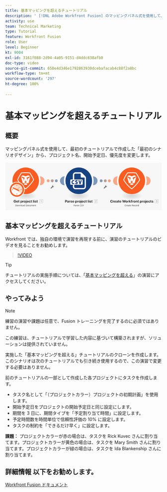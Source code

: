 ```yaml
---
title: 基本マッピングを超えるチュートリアル
description: ' [!DNL Adobe Workfront Fusion] のマッピングパネル式を使用して、以前に作成したシナリオのいくつかのプロジェクトフィールドを変更します。'
activity: use
team: Technical Marketing
type: Tutorial
feature: Workfront Fusion
role: User
level: Beginner
kt: 9004
exl-id: 3161f088-2d94-4a05-9151-d4ddc638afb0
doc-type: video
source-git-commit: 650e4d346e1792863930dcebafacab4c88f2a8bc
workflow-type: tm+mt
source-wordcount: '297'
ht-degree: 100%

---
```


# 基本マッピングを超えるチュートリアル

## 概要

マッピングパネル式を使用して、最初のチュートリアルで作成した「最初のシナリオデザイン」から、プロジェクト名、開始予定日、優先度を変更します。

![Fusion シナリオの画像](assets/understand-the-basics-1.png)

## 基本マッピングを超えるチュートリアル

Workfront では、独自の環境で演習を再現する前に、演習のチュートリアルのビデオを見ることをお勧めします。

>[!VIDEO](https://video.tv.adobe.com/v/335264/?quality=12&learn=on)

>[!TIP]
>
>チュートリアルの実施手順については、「[基本マッピングを超える](https://experienceleague.adobe.com/docs/workfront-learn/tutorials-workfront/fusion/exercises/beyond-basic-mapping.html?lang=ja)」の演習にアクセスしてください。

## やってみよう

>[!NOTE]
>
>練習の演習や課題は任意で、Fusion トレーニングを完了するのに必須ではありません。

この練習は、チュートリアルで学習した内容に基づいて構築されますが、ソリューションは提供されていません。

実施した「基本マッピングを超える」チュートリアルのクローンを作成します。このシナリオは次のチュートリアルでも引き続き使用するので、この演習で変更する必要はありません。

前のチュートリアルの一部として作成した各プロジェクトにタスクを作成します。

* タスク名として「（プロジェクトカラー）プロジェクトの初期計画」を使用します。
* 開始予定日をプロジェクトの開始予定日と同じ設定にします。
* 期間を 3 日に、期間タイプを「予定割り当て時間」に設定します。
* 予定時間数を時間単位で信頼性評価の 10% に設定します。
* タスクの制約を「できるだけ早く」に設定します。

**課題：** プロジェクトカラーが赤の場合は、タスクを Rick Kuvec さんに割り当てます。プロジェクトカラーが黄色の場合は、タスクを Mary Smith さんに割り当てます。プロジェクトカラーが緑の場合は、タスクを Ida Blankenship さんに割り当てます。

## 詳細情報 以下をお勧めします。

[Workfront Fusion ドキュメント](https://experienceleague.adobe.com/docs/workfront/using/adobe-workfront-fusion/workfront-fusion-2.html?lang=ja)
